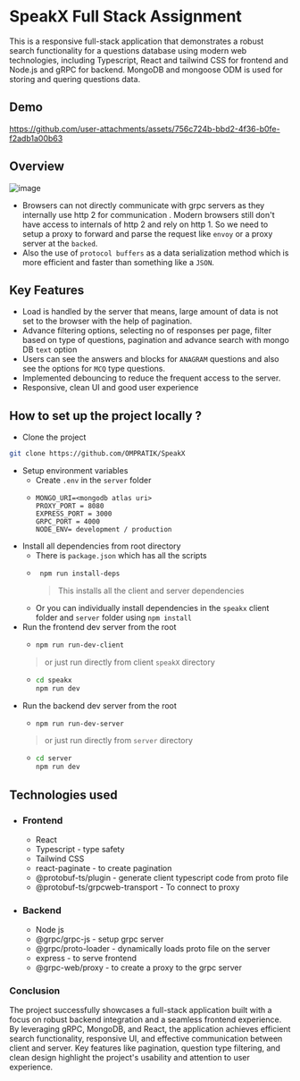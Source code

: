 # SpeakX Full Stack Assignment

This is a responsive full-stack application that demonstrates a robust search functionality for a questions database using modern web technologies, including Typescript, React and tailwind CSS for frontend and Node.js and gRPC for backend. MongoDB and mongoose ODM is used for storing and quering questions data.

## Demo
https://github.com/user-attachments/assets/756c724b-bbd2-4f36-b0fe-f2adb1a00b63

## Overview
![image](https://github.com/user-attachments/assets/4aa90644-bb2d-41b9-a120-9aa306b09e7b)

- Browsers can not directly communicate with grpc servers as they internally use http 2 for communication . Modern browsers still don't have access to internals of http 2 and rely on http 1. So we need to setup a proxy to forward and parse the request like `envoy` or a proxy server at the `backed`.
- Also the use of `protocol buffers` as a data serialization method which is more efficient and faster than something like a `JSON`.

## Key Features
- Load is handled by the server that means, large amount of data is not set to the browser with the help of pagination.
- Advance filtering options, selecting no of responses per page, filter based on type of questions, pagination and advance search with mongo DB `text` option
- Users can see the answers and blocks for `ANAGRAM` questions and also see the options for `MCQ` type questions.
- Implemented debouncing to reduce the frequent access to the server.
- Responsive, clean UI and good user experience 

## How to set up the project locally ?
- Clone the project
```bash
git clone https://github.com/OMPRATIK/SpeakX
```
- Setup environment variables
   - Create `.env` in the `server` folder
   - ```env
     MONGO_URI=<mongodb atlas uri>
     PROXY_PORT = 8080
     EXPRESS_PORT = 3000
     GRPC_PORT = 4000
     NODE_ENV= development / production
     ```
- Install all dependencies from root directory
   - There is `package.json` which has all the scripts
   - ```bash
      npm run install-deps
      ```
     >This installs all the client and server dependencies
   - Or you can individually install dependencies in the `speakx` client folder and `server` folder using `npm install`
- Run the frontend dev server from the root
     - ```bash
       npm run run-dev-client
       ```
     > or just run directly from client `speakX` directory
     - ```bash
       cd speakx
       npm run dev
       ```
- Run the backend dev server from the root
     - ```bash
       npm run run-dev-server
       ```
     > or just run directly from `server` directory
     - ```bash
       cd server
       npm run dev
       ```
## Technologies used
- ### Frontend
   - React
   - Typescript - type safety
   - Tailwind CSS
   - react-paginate - to create pagination
   - @protobuf-ts/plugin - generate client typescript code from proto file
   - @protobuf-ts/grpcweb-transport - To connect to proxy
- ### Backend
   - Node js
   -  @grpc/grpc-js - setup grpc server
   -  @grpc/proto-loader - dynamically loads proto file on the server
   -  express - to serve frontend
   -  @grpc-web/proxy - to create a proxy to the grpc server

### Conclusion
The project successfully showcases a full-stack application built with a focus on robust backend integration and a seamless frontend experience. By leveraging gRPC, MongoDB, and React, the application achieves efficient search functionality, responsive UI, and effective communication between client and server. Key features like pagination, question type filtering, and clean design highlight the project's usability and attention to user experience.
